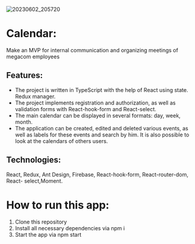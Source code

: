 ![20230602_205720](https://github.com/urbanbboy/star-wars-app/assets/102015315/5dfa87de-0a31-4fa4-96eb-9724ee3db3e8)

# Calendar:

Make an MVP for internal communication and organizing meetings of megacom employees


## Features:
* The project is written in TypeScript with the help of React using state. Redux manager.
* The project implements registration and authorization, as well as validation forms with React-hook-form and React-select.
* The main calendar can be displayed in several formats: day, week, month.
* The application can be created, edited and deleted various events, as well as labels for these events and search by him. It is also possible to look at the calendars of others users.


## Technologies: 
React, Redux, Ant Design, Firebase, React-hook-form, React-router-dom, React- select,Moment.

# How to run this app:

1. Clone this repository
2. Install all necessary dependencies via npm i
3. Start the app via npm start
